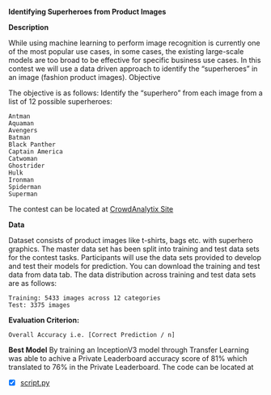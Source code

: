 **Identifying Superheroes from Product Images** 

**Description**

While using machine learning to perform image recognition is currently one of the most popular use cases, in some cases, the existing large-scale models are too broad to be effective for specific business use cases. In this contest we will use a data driven approach to identify the “superheroes” in an image (fashion product images). 
Objective

The objective is as follows: Identify the “superhero” from each image from a list of 12 possible superheroes:

    Antman
    Aquaman
    Avengers
    Batman
    Black Panther
    Captain America
    Catwoman
    Ghostrider
    Hulk 
    Ironman
    Spiderman
    Superman

The contest can be located at [CrowdAnalytix Site](https://crowdanalytix.com/contests/identifying-superheroes-from-product-images)

**Data**

Dataset consists of product images like t-shirts, bags etc. with superhero graphics. The master data set has been split into training and test data sets for the contest tasks. Participants will use the data sets provided to develop and test their models for prediction. You can download the training and test data from data tab. The data distribution across training and test data sets are as follows:

    Training: 5433 images across 12 categories 
    Test: 3375 images



**Evaluation Criterion:**

    Overall Accuracy i.e. [Correct Prediction / n]

**Best Model**
By training an InceptionV3 model through Transfer Learning was able to achive a Private Leaderboard accuracy score of 81% which translated to 76% in the Private Leaderboard. The code can be 
located at 

- [x] [script.py ](https://github.com/santanupattanayak1/ML_DS_Catalog-/blob/master/Superheroes%20Crowd%20Analytics/script.py)










